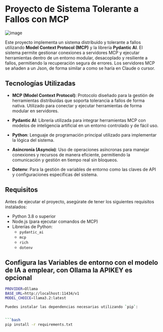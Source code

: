 ﻿# Proyecto de Sistema Tolerante a Fallos con MCP
 ![image](https://github.com/user-attachments/assets/27a449af-4e3b-4ecc-8371-7abeac0de22e)


Este proyecto implementa un sistema distribuido y tolerante a fallos utilizando **Model Context Protocol (MCP)** y la librería **Pydantic AI**. El sistema permite gestionar conexiones a servidores MCP y ejecutar herramientas dentro de un entorno modular, desacoplado y resiliente a fallos, permitiendo la recuperación segura de errores. Los servidores MCP se añaden a un Json, de forma similar a como se haría en Claude o cursor.

## Tecnologías Utilizadas

- **MCP (Model Context Protocol)**: Protocolo diseñado para la gestión de herramientas distribuidas que soporta tolerancia a fallos de forma nativa. Utilizado para conectar y ejecutar herramientas de forma modular en servidores.
  
- **Pydantic AI**: Librería utilizada para integrar herramientas MCP con modelos de inteligencia artificial en un entorno controlado y de fácil uso.

- **Python**: Lenguaje de programación principal utilizado para implementar la lógica del sistema.

- **Asincronía (Asyncio)**: Uso de operaciones asíncronas para manejar conexiones y recursos de manera eficiente, permitiendo la comunicación y gestión en tiempo real sin bloqueos.

- **Dotenv**: Para la gestión de variables de entorno como las claves de API y configuraciones específicas del sistema.

## Requisitos

Antes de ejecutar el proyecto, asegúrate de tener los siguientes requisitos instalados:

- Python 3.8 o superior
- Node.js (para ejecutar comandos de MCP)
- Librerías de Python:
  - `pydantic_ai`
  - `mcp`
  - `rich`
  - `dotenv`

## Configura las Variables de entorno con el modelo de IA a emplear, con Ollama la APIKEY es opcional
 
```bash
PROVIDER=Ollama
BASE_URL=http://localhost:11434/v1
MODEL_CHOICE=llama3.2:latest

Puedes instalar las dependencias necesarias utilizando `pip`:


```bash
pip install -r requirements.txt



